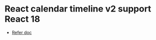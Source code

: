 # React calendar timeline v2 support React 18

- [Refer doc](https://github.com/vitejs/vite-plugin-react-swc](https://github.com/namespace-ee/react-calendar-timeline)https://github.com/namespace-ee/react-calendar-timeline)
